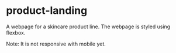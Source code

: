 # product-landing
A webpage for a skincare product line. The webpage is styled using flexbox.

Note: It is not responsive with mobile yet.